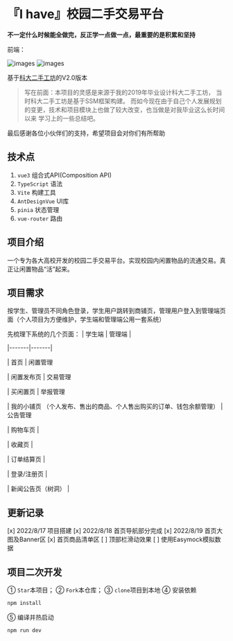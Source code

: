 # 『I have』校园二手交易平台

**不一定什么时候能全做完，反正学一点做一点，最重要的是积累和坚持**

前端：

![images](https://img.shields.io/badge/vue-3.2-green)
![images](https://img.shields.io/badge/AntDesign-3.2-blue)

基于[科大二手工坊](https://github.com/lvr1997/kd-second-hand-workshop)的V2.0版本

> 写在前面：本项目的灵感是来源于我的2019年毕业设计科大二手工坊， 当时科大二手工坊是基于SSM框架构建。
> 而如今现在由于自己个人发展规划的变更，技术和项目模块上也做了较大改变，也当做是对我毕业这么长时间以来 学习上的一些总结吧。 

最后感谢各位小伙伴们的支持，希望项目会对你们有所帮助
## 技术点

1. `vue3` 组合式API(Composition API)
2. `TypeScript` 语法
3. `Vite`  构建工具
4. `AntDesignVue` UI库
5. `pinia` 状态管理
6. `vue-router` 路由

## 项目介绍

一个专为各大高校开发的校园二手交易平台。实现校园内闲置物品的流通交易。真正让闲置物品“活”起来。

## 项目需求

按学生、管理员不同角色登录，学生用户跳转到商铺页，管理用户登入到管理端页面（个人项目为方便维护，学生端和管理端公用一套系统）

先梳理下系统的几个页面：
| 学生端  |  管理端  |

|-------|-------|

| 首页 |    闲置管理

| 闲置发布页 |  交易管理

| 买闲置页 |  举报管理

| 我的小铺页 （个人发布、售出的商品、个人售出购买的订单、钱包余额管理） |  公告管理

| 购物车页 |

| 收藏页  |

|  订单结算页 |

|  登录/注册页 |

| 新闻公告页（树洞） |

## 更新记录

[x] 2022/8/17 项目搭建
[x] 2022/8/18 首页导航部分完成
[x] 2022/8/19 首页大图及Banner区
[x] 首页商品清单区
[ ] 顶部栏滑动效果
[ ] 使用Easymock模拟数据

## 项目二次开发

① `Star`本项目；
② `Fork`本仓库；
③ `clone`项目到本地
④ 安装依赖

```sh
npm install
```
⑤ 编译并热启动

```sh
npm run dev
```

